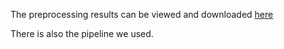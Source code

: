 The preprocessing results can be viewed and downloaded [here](https://drive.google.com/drive/folders/1cMoWUdekmko0gsecb8z-oA6ty3Y-sBmP?usp=drive_link)

There is also the pipeline we used.
